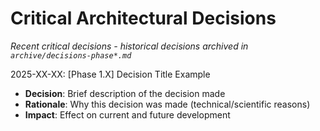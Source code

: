<!-- Purpose: Record critical technical decisions -->
<!-- Update Rules:
- Append new entries to the EOF (use `cat << EOF >> ...etc`)!
- Focus on KEY decisions that impact current and upcoming development
- Only include decisions that are NOT covered in architecture.md
- 100-word limit per entry! 
- Include:
  • Today's date and phase identifier
  • Rationale
  • Impact assessment
-->

# Critical Architectural Decisions

*Recent critical decisions - historical decisions archived in `archive/decisions-phase*.md`*

2025-XX-XX: [Phase 1.X] Decision Title Example
- **Decision**: Brief description of the decision made
- **Rationale**: Why this decision was made (technical/scientific reasons)
- **Impact**: Effect on current and future development

